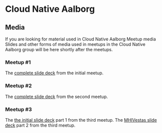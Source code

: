 # Cloud Native Aalborg

## Media
If you are looking for material used in Cloud Native Aalborg Meetup media
Slides and other forms of media used in meetups in the Cloud Native Aalborg group will be here shortly after the meetups.

### Meetup #1

The [complete slide deck](slides/CloudNative-Aalborg-1.pdf) from the initial meetup. 

### Meetup #2

The [complete slide deck](slides/CloudNative-Aalborg-2.pdf) from the second meetup. 

### Meetup #3

The [the initial slide deck](slides/CloudNative-Aalborg-3.pdf) part 1 from the third meetup.
The [MHIVestas slide deck](slides/CloudNative-Aalborg-MHIVestas-Exploiting-the-winds-of-change) part 2 from the third meetup.
